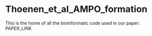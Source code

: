 # Thoenen_et_al_AMPO_formation

This is the home of all the bioinformatic code used in our paper: PAPER_LINK
